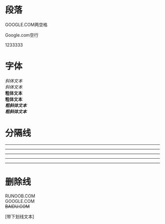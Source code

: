 # 段落
GOOGLE.COM两空格  
 
Google.com空行  

1233333


# 字体
*斜体文本*  
_斜体文本_  
**粗体文本**  
__粗体文本__  
***粗斜体文本***  
___粗斜体文本___  

# 分隔线
***
* * *
*****
- - -
--------
# 删除线
RUNOOB.COM  
GOOGLE.COM  
~~BAIDU.COM~~  

[带下划线文本]  


